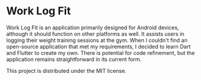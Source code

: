 # Work Log Fit

Work Log Fit is an application primarily designed for Android devices, although it should function on other platforms as well. It assists users in logging their weight training sessions at the gym. When I couldn't find an open-source application that met my requirements, I decided to learn Dart and Flutter to create my own. There is potential for code refinement, but the application remains straightforward in its current form.

This project is distributed under the MIT license.
